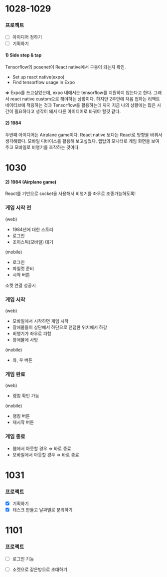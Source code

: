 # 1028-1029
### 프로젝트
- [ ] 아이디어 정하기
- [ ] 기획하기

#### 1) Side step & tap
Tensorflow의 posenet이 React native에서 구동이 되는지 확인.
- Set up react native(expo)
- Find tensorflow usage in Expo

**=>** Expo를 쓰고싶었는데, expo 내에서는 tensorflow를 지원하지 않는다고 한다. 그래서 react native custom으로 해야하는 상황이다. 하지만 2주안에 처음 접하는 리액트 네이티브에 적응하는 것과 Tensorflow를 활용하는데 까지 지금 나의 상황에는 많은 시간이 필요하다고 생각이 돼서 다른 아이디어로 바꿔야 할것 같다.

#### 2) 1984
두번째 아이디어는 Airplane game이다. 
React native 보다는 React로 방향을 바꿔서 생각해봤다. 모바일 디바이스를 활용해 보고싶었다.
랩탑의 모니터로 게임 화면을 보여주고 모바일로 비행기를 조작하는 것이다.

# 1030
#### 2) 1984 (Airplane game)
React를 기반으로 socket을 사용해서 비행기를 좌우로 조종가능하도록!
### 게임 시작 전
(web)
- 1984년에 대한 스토리
- 로그인
- 조이스틱(모바일) 대기

(mobile)
- 로그인
- 파일럿 준비
- 시작 버튼

소켓 연결 성공시

### 게임 시작
(web)
- 모바일에서 시작하면 게임 시작
- 장애물들이 상단에서 하단으로 랜덤한 위치에서 하강
- 비행기가 좌우로 피함
- 장애물에 사망

(mobile)
- 좌, 우 버튼

### 게임 완료
(web)
- 랭킹 확인 가능

(mobile)
- 랭킹 버튼
- 재시작 버튼

### 게임 종료
- 웹에서 아웃할 경우 ⇒ 바로 종료
- 모바일에서 아웃할 경우 ⇒ 바로 종료

# 1031
### 프로젝트
- [x] 기획하기
- [x] 테스크 만들고 날짜별로 분리하기

# 1101
### 프로젝트
- [ ] 로그인 기능
- [ ] 소켓으로 같은방으로 초대하기







